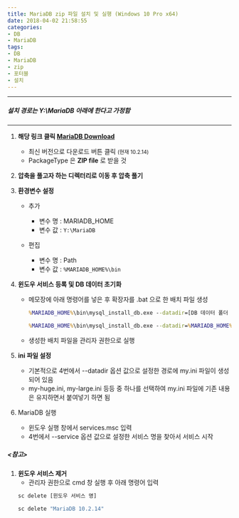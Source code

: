 ```yaml
---
title: MariaDB zip 파일 설치 및 실행 (Windows 10 Pro x64)
date: 2018-04-02 21:58:55 
categories:
- DB
- MariaDB
tags:
- DB
- MariaDB
- zip
- 포터블
- 설치
---
```

---
##### *설치 경로는 Y:\MariaDB 아래에 한다고 가정함*
---

1. **해당 링크 클릭 [MariaDB Download](https://downloads.mariadb.org/ "MariaDB Download")**
    * 최신 버전으로 다운로드 버튼 클릭 <small>(현재 10.2.14)</small>
    * PackageType 은 **ZIP file** 로 받을 것
    
    <!--more-->
    
2. **압축을 풀고자 하는 디렉터리로 이동 후 압축 풀기**

3. **환경변수 설정**
    * 추가
        * 변수 명 : MARIADB_HOME
        * 변수 값 : `Y:\MariaDB`
        
    * 편집
        * 변수 명 : Path
        * 변수 값 : `%MARIADB_HOME%\bin`
        
4. **윈도우 서비스 등록 및 DB 데이터 초기화**
    * 메모장에 아래 명령어를 넣은 후 확장자를 .bat 으로 한 배치 파일 생성
        ```bat <small>명령어</small>
        %MARIADB_HOME%\bin\mysql_install_db.exe --datadir=[DB 데이터 폴더 경로] --service=[윈도우 서비스 명] --port=[포트번호 (기본은 3306)] --password=[root 계정 비밀번호]    
        ```
        ```bat <small>예시 (공백이 있는 경우 ""로 묶어줌)</small>
        %MARIADB_HOME%\bin\mysql_install_db.exe --datadir=%MARIADB_HOME%\data_user --service="MariaDB 10.2.14" --port=5306 --password=1234
        ```
    * 생성한 배치 파일을 관리자 권한으로 실행
        
5. **ini 파일 설정**
    - 기본적으로 4번에서 --datadir 옵션 값으로 설정한 경로에 my.ini 파일이 생성되어 있음
    - my-huge.ini, my-large.ini 등등 중 하나를 선택하여 my.ini 파일에 기존 내용은 유지하면서 붙여넣기 하면 됨
 
6. MariaDB 실행
    - 윈도우 실행 창에서 services.msc 입력
    - 4번에서 --service 옵션 값으로 설정한 서비스 명을 찾아서 서비스 시작



##### <참고>
1. **윈도우 서비스 제거**
   - 관리자 권한으로 cmd 창 실행 후 아래 명령어 입력
    ```bat <small>명령어</small>
    sc delete [윈도우 서비스 명]    
    ```
   ```bat <small>예시</small>
   sc delete "MariaDB 10.2.14"  
   ```